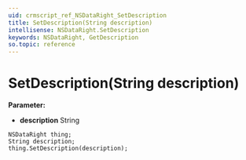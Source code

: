 ```yaml
---
uid: crmscript_ref_NSDataRight_SetDescription
title: SetDescription(String description)
intellisense: NSDataRight.SetDescription
keywords: NSDataRight, GetDescription
so.topic: reference
---
```


# SetDescription(String description)

**Parameter:** 
 - **description** String

```crmscript
NSDataRight thing;
String description;
thing.SetDescription(description);
```


